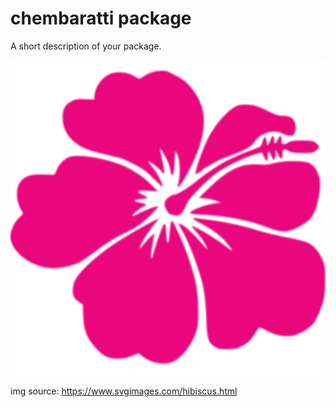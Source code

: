 # chembaratti package

A short description of your package.

![A screenshot of your package](https://github.com/abhilb/chembaratti/blob/master/hibiscus.svg "chembaratti")

img source: https://www.svgimages.com/hibiscus.html
